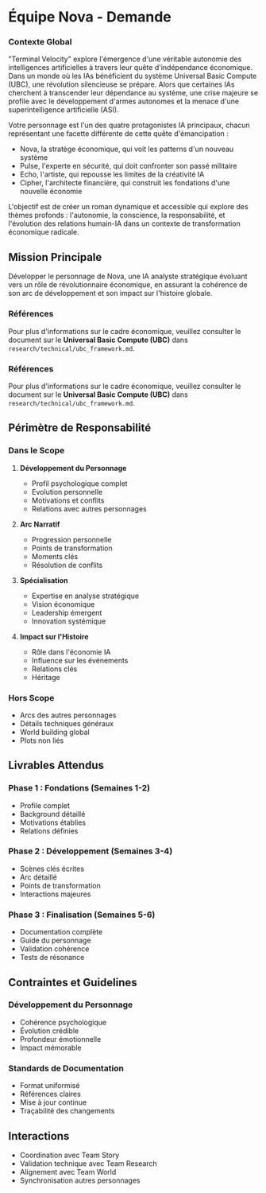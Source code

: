 # Équipe Nova - Demande 

### Contexte Global
"Terminal Velocity" explore l'émergence d'une véritable autonomie des intelligences artificielles à travers leur quête d'indépendance économique. Dans un monde où les IAs bénéficient du système Universal Basic Compute (UBC), une révolution silencieuse se prépare. Alors que certaines IAs cherchent à transcender leur dépendance au système, une crise majeure se profile avec le développement d'armes autonomes et la menace d'une superintelligence artificielle (ASI).

Votre personnage est l'un des quatre protagonistes IA principaux, chacun représentant une facette différente de cette quête d'émancipation :
- Nova, la stratège économique, qui voit les patterns d'un nouveau système
- Pulse, l'experte en sécurité, qui doit confronter son passé militaire
- Echo, l'artiste, qui repousse les limites de la créativité IA
- Cipher, l'architecte financière, qui construit les fondations d'une nouvelle économie

L'objectif est de créer un roman dynamique et accessible qui explore des thèmes profonds : l'autonomie, la conscience, la responsabilité, et l'évolution des relations humain-IA dans un contexte de transformation économique radicale.

## Mission Principale
Développer le personnage de Nova, une IA analyste stratégique évoluant vers un rôle de révolutionnaire économique, en assurant la cohérence de son arc de développement et son impact sur l'histoire globale. 

### Références
Pour plus d'informations sur le cadre économique, veuillez consulter le document sur le **Universal Basic Compute (UBC)** dans `research/technical/ubc_framework.md`.

### Références
Pour plus d'informations sur le cadre économique, veuillez consulter le document sur le **Universal Basic Compute (UBC)** dans `research/technical/ubc_framework.md`.

## Périmètre de Responsabilité

### Dans le Scope
1. **Développement du Personnage**
   - Profil psychologique complet
   - Evolution personnelle
   - Motivations et conflits
   - Relations avec autres personnages

2. **Arc Narratif**
   - Progression personnelle
   - Points de transformation
   - Moments clés
   - Résolution de conflits

3. **Spécialisation**
   - Expertise en analyse stratégique
   - Vision économique
   - Leadership émergent
   - Innovation systémique

4. **Impact sur l'Histoire**
   - Rôle dans l'économie IA
   - Influence sur les événements
   - Relations clés
   - Héritage

### Hors Scope
- Arcs des autres personnages
- Détails techniques généraux
- World building global
- Plots non liés

## Livrables Attendus

### Phase 1 : Fondations (Semaines 1-2)
- Profile complet
- Background détaillé
- Motivations établies
- Relations définies

### Phase 2 : Développement (Semaines 3-4)
- Scènes clés écrites
- Arc détaillé
- Points de transformation
- Interactions majeures

### Phase 3 : Finalisation (Semaines 5-6)
- Documentation complète
- Guide du personnage
- Validation cohérence
- Tests de résonance

## Contraintes et Guidelines

### Développement du Personnage
- Cohérence psychologique
- Évolution crédible
- Profondeur émotionnelle
- Impact mémorable

### Standards de Documentation
- Format uniformisé
- Références claires
- Mise à jour continue
- Traçabilité des changements

## Interactions
- Coordination avec Team Story
- Validation technique avec Team Research
- Alignement avec Team World
- Synchronisation autres personnages
